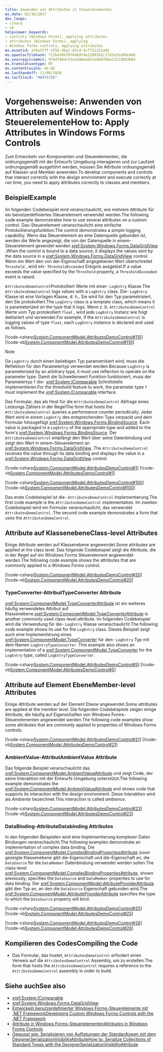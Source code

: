 ```yaml
---
title: Anwenden von Attributen in Steuerelementen
ms.date: 03/30/2017
dev_langs:
- csharp
- vb
helpviewer_keywords:
- controls [Windows Forms], applying attributes
- attributes [Windows Forms], applying
- Windows Forms controls, applying attributes
ms.assetid: af0a3f7f-155b-4ba1-83c4-9cf721331a06
ms.openlocfilehash: f12b430d787b4b974e12902b2c17d3a35a09e468
ms.sourcegitcommit: 9f6df084c53a3da0ea657ed0d708a72213683084
ms.translationtype: MT
ms.contentlocale: de-DE
ms.lasthandoff: 12/09/2020
ms.locfileid: "96975726"
---
```

# <a name="how-to-apply-attributes-in-windows-forms-controls"></a><span data-ttu-id="6e3d3-102">Vorgehensweise: Anwenden von Attributen auf Windows Forms-Steuerelemente</span><span class="sxs-lookup"><span data-stu-id="6e3d3-102">How to: Apply Attributes in Windows Forms Controls</span></span>

<span data-ttu-id="6e3d3-103">Zum Entwickeln von Komponenten und Steuerelementen, die ordnungsgemäß mit der Entwurfs Umgebung interagieren und zur Laufzeit ordnungsgemäß ausgeführt werden, müssen Sie Attribute ordnungsgemäß auf Klassen und Member anwenden.</span><span class="sxs-lookup"><span data-stu-id="6e3d3-103">To develop components and controls that interact correctly with the design environment and execute correctly at run time, you need to apply attributes correctly to classes and members.</span></span>  
  
## <a name="example"></a><span data-ttu-id="6e3d3-104">Beispiel</span><span class="sxs-lookup"><span data-stu-id="6e3d3-104">Example</span></span>  

 <span data-ttu-id="6e3d3-105">Im folgenden Codebeispiel wird veranschaulicht, wie mehrere Attribute für ein benutzerdefiniertes Steuerelement verwendet werden.</span><span class="sxs-lookup"><span data-stu-id="6e3d3-105">The following code example demonstrates how to use several attributes on a custom control.</span></span> <span data-ttu-id="6e3d3-106">Das-Steuerelement veranschaulicht eine einfache Protokollierungsfunktion.</span><span class="sxs-lookup"><span data-stu-id="6e3d3-106">The control demonstrates a simple logging capability.</span></span> <span data-ttu-id="6e3d3-107">Wenn das Steuerelement an eine Datenquelle gebunden ist, werden die Werte angezeigt, die von der Datenquelle in einem-Steuerelement gesendet werden <xref:System.Windows.Forms.DataGridView> .</span><span class="sxs-lookup"><span data-stu-id="6e3d3-107">When the control is bound to a data source, it displays the values sent by the data source in a <xref:System.Windows.Forms.DataGridView> control.</span></span> <span data-ttu-id="6e3d3-108">Wenn ein Wert den von der-Eigenschaft angegebenen Wert überschreitet `Threshold` , wird ein- `ThresholdExceeded` Ereignis ausgelöst.</span><span class="sxs-lookup"><span data-stu-id="6e3d3-108">If a value exceeds the value specified by the `Threshold` property, a `ThresholdExceeded` event is raised.</span></span>  
  
 <span data-ttu-id="6e3d3-109">`AttributesDemoControl`Protokolliert Werte mit einer- `LogEntry` Klasse.</span><span class="sxs-lookup"><span data-stu-id="6e3d3-109">The `AttributesDemoControl` logs values with a `LogEntry` class.</span></span> <span data-ttu-id="6e3d3-110">Die- `LogEntry` Klasse ist eine Vorlagen Klasse, d. h., Sie wird für den Typ parametrisiert, den Sie protokolliert.</span><span class="sxs-lookup"><span data-stu-id="6e3d3-110">The `LogEntry` class is a template class, which means it is parameterized on the type that it logs.</span></span> <span data-ttu-id="6e3d3-111">Wenn z. b. `AttributesDemoControl` Werte vom Typ protokolliert `float` , wird jede `LogEntry` Instanz wie folgt deklariert und verwendet.</span><span class="sxs-lookup"><span data-stu-id="6e3d3-111">For example, if the `AttributesDemoControl` is logging values of type `float`, each `LogEntry` instance is declared and used as follows.</span></span>  
  
 [!code-csharp[System.ComponentModel.AttributesDemoControl#110](~/samples/snippets/csharp/VS_Snippets_Winforms/System.ComponentModel.AttributesDemoControl/CS/form1.cs#110)]
 [!code-vb[System.ComponentModel.AttributesDemoControl#110](~/samples/snippets/visualbasic/VS_Snippets_Winforms/System.ComponentModel.AttributesDemoControl/VB/form1.vb#110)]  
  
> [!NOTE]
> <span data-ttu-id="6e3d3-112">Da `LogEntry` durch einen beliebigen Typ parametrisiert wird, muss die Reflektion für den Parametertyp verwendet werden.</span><span class="sxs-lookup"><span data-stu-id="6e3d3-112">Because `LogEntry` is parameterized by an arbitrary type, it must use reflection to operate on the parameter type.</span></span> <span data-ttu-id="6e3d3-113">Damit die Schwellenwert Funktion funktioniert, muss der Parametertyp `T` die- <xref:System.IComparable> Schnittstelle implementieren.</span><span class="sxs-lookup"><span data-stu-id="6e3d3-113">For the threshold feature to work, the parameter type `T` must implement the <xref:System.IComparable> interface.</span></span>  
  
 <span data-ttu-id="6e3d3-114">Das Formular, das als Host für die `AttributesDemoControl` Abfrage eines Leistungs Zählers in der Regel</span><span class="sxs-lookup"><span data-stu-id="6e3d3-114">The form that hosts the `AttributesDemoControl` queries a performance counter periodically.</span></span> <span data-ttu-id="6e3d3-115">Jeder Wert wird in einem `LogEntry` des entsprechenden Typs verpackt und dem Formular hinzugefügt <xref:System.Windows.Forms.BindingSource> .</span><span class="sxs-lookup"><span data-stu-id="6e3d3-115">Each value is packaged in a `LogEntry` of the appropriate type and added to the form's <xref:System.Windows.Forms.BindingSource>.</span></span> <span data-ttu-id="6e3d3-116">Der `AttributesDemoControl` empfängt den Wert über seine Datenbindung und zeigt den Wert in einem-Steuerelement an <xref:System.Windows.Forms.DataGridView> .</span><span class="sxs-lookup"><span data-stu-id="6e3d3-116">The `AttributesDemoControl` receives the value through its data binding and displays the value in a <xref:System.Windows.Forms.DataGridView> control.</span></span>  
  
 [!code-csharp[System.ComponentModel.AttributesDemoControl#1](~/samples/snippets/csharp/VS_Snippets_Winforms/System.ComponentModel.AttributesDemoControl/CS/attributesdemocontrol.cs#1)]
 [!code-vb[System.ComponentModel.AttributesDemoControl#1](~/samples/snippets/visualbasic/VS_Snippets_Winforms/System.ComponentModel.AttributesDemoControl/VB/attributesdemocontrol.vb#1)]  
  
 [!code-csharp[System.ComponentModel.AttributesDemoControl#100](~/samples/snippets/csharp/VS_Snippets_Winforms/System.ComponentModel.AttributesDemoControl/CS/form1.cs#100)]
 [!code-vb[System.ComponentModel.AttributesDemoControl#100](~/samples/snippets/visualbasic/VS_Snippets_Winforms/System.ComponentModel.AttributesDemoControl/VB/form1.vb#100)]  
  
 <span data-ttu-id="6e3d3-117">Das erste Codebeispiel ist die- `AttributesDemoControl` Implementierung.</span><span class="sxs-lookup"><span data-stu-id="6e3d3-117">The first code example is the `AttributesDemoControl` implementation.</span></span> <span data-ttu-id="6e3d3-118">Im zweiten Codebeispiel wird ein Formular veranschaulicht, das verwendet `AttributesDemoControl` .</span><span class="sxs-lookup"><span data-stu-id="6e3d3-118">The second code example demonstrates a form that uses the `AttributesDemoControl`.</span></span>  
  
## <a name="class-level-attributes"></a><span data-ttu-id="6e3d3-119">Attribute auf Klassenebene</span><span class="sxs-lookup"><span data-stu-id="6e3d3-119">Class-level Attributes</span></span>  

 <span data-ttu-id="6e3d3-120">Einige Attribute werden auf Klassenebene angewendet.</span><span class="sxs-lookup"><span data-stu-id="6e3d3-120">Some attributes are applied at the class level.</span></span> <span data-ttu-id="6e3d3-121">Das folgende Codebeispiel zeigt die Attribute, die in der Regel auf ein Windows Forms Steuerelement angewendet werden.</span><span class="sxs-lookup"><span data-stu-id="6e3d3-121">The following code example shows the attributes that are commonly applied to a Windows Forms control.</span></span>  
  
 [!code-csharp[System.ComponentModel.AttributesDemoControl#20](~/samples/snippets/csharp/VS_Snippets_Winforms/System.ComponentModel.AttributesDemoControl/CS/attributesdemocontrol.cs#20)]
 [!code-vb[System.ComponentModel.AttributesDemoControl#20](~/samples/snippets/visualbasic/VS_Snippets_Winforms/System.ComponentModel.AttributesDemoControl/VB/attributesdemocontrol.vb#20)]  
  
### <a name="typeconverter-attribute"></a><span data-ttu-id="6e3d3-122">TypeConverter-Attribut</span><span class="sxs-lookup"><span data-stu-id="6e3d3-122">TypeConverter Attribute</span></span>  

 <span data-ttu-id="6e3d3-123"><xref:System.ComponentModel.TypeConverterAttribute> ist ein weiteres häufig verwendetes Attribut auf Klassenebene.</span><span class="sxs-lookup"><span data-stu-id="6e3d3-123"><xref:System.ComponentModel.TypeConverterAttribute> is another commonly used class-level attribute.</span></span> <span data-ttu-id="6e3d3-124">Im folgenden Codebeispiel wird die Verwendung für die- `LogEntry` Klasse veranschaulicht.</span><span class="sxs-lookup"><span data-stu-id="6e3d3-124">The following code example shows its use for the `LogEntry` class.</span></span> <span data-ttu-id="6e3d3-125">Dieses Beispiel zeigt auch eine Implementierung eines <xref:System.ComponentModel.TypeConverter> für den- `LogEntry` Typ mit dem Namen `LogEntryTypeConverter` .</span><span class="sxs-lookup"><span data-stu-id="6e3d3-125">This example also shows an implementation of a <xref:System.ComponentModel.TypeConverter> for the `LogEntry` type, called `LogEntryTypeConverter`.</span></span>  
  
 [!code-csharp[System.ComponentModel.AttributesDemoControl#5](~/samples/snippets/csharp/VS_Snippets_Winforms/System.ComponentModel.AttributesDemoControl/CS/attributesdemocontrol.cs#5)]
 [!code-vb[System.ComponentModel.AttributesDemoControl#5](~/samples/snippets/visualbasic/VS_Snippets_Winforms/System.ComponentModel.AttributesDemoControl/VB/attributesdemocontrol.vb#5)]  
  
## <a name="member-level-attributes"></a><span data-ttu-id="6e3d3-126">Attribute auf Element Ebene</span><span class="sxs-lookup"><span data-stu-id="6e3d3-126">Member-level Attributes</span></span>  

 <span data-ttu-id="6e3d3-127">Einige Attribute werden auf der Element Ebene angewendet.</span><span class="sxs-lookup"><span data-stu-id="6e3d3-127">Some attributes are applied at the member level.</span></span> <span data-ttu-id="6e3d3-128">Die folgenden Codebeispiele zeigen einige Attribute, die häufig auf Eigenschaften von Windows Forms-Steuerelementen angewendet werden.</span><span class="sxs-lookup"><span data-stu-id="6e3d3-128">The following code examples show some attributes that are commonly applied to properties of Windows Forms controls.</span></span>  
  
 [!code-csharp[System.ComponentModel.AttributesDemoControl#21](~/samples/snippets/csharp/VS_Snippets_Winforms/System.ComponentModel.AttributesDemoControl/CS/attributesdemocontrol.cs#21)]
 [!code-vb[System.ComponentModel.AttributesDemoControl#21](~/samples/snippets/visualbasic/VS_Snippets_Winforms/System.ComponentModel.AttributesDemoControl/VB/attributesdemocontrol.vb#21)]  
  
### <a name="ambientvalue-attribute"></a><span data-ttu-id="6e3d3-129">AmbientValue-Attribut</span><span class="sxs-lookup"><span data-stu-id="6e3d3-129">AmbientValue Attribute</span></span>  

 <span data-ttu-id="6e3d3-130">Das folgende Beispiel veranschaulicht das <xref:System.ComponentModel.AmbientValueAttribute> und zeigt Code, der seine Interaktion mit der Entwurfs Umgebung unterstützt.</span><span class="sxs-lookup"><span data-stu-id="6e3d3-130">The following example demonstrates the <xref:System.ComponentModel.AmbientValueAttribute> and shows code that supports its interaction with the design environment.</span></span> <span data-ttu-id="6e3d3-131">Diese Interaktion wird als *Ambiente* bezeichnet.</span><span class="sxs-lookup"><span data-stu-id="6e3d3-131">This interaction is called *ambience*.</span></span>  
  
 [!code-csharp[System.ComponentModel.AttributesDemoControl#23](~/samples/snippets/csharp/VS_Snippets_Winforms/System.ComponentModel.AttributesDemoControl/CS/attributesdemocontrol.cs#23)]
 [!code-vb[System.ComponentModel.AttributesDemoControl#23](~/samples/snippets/visualbasic/VS_Snippets_Winforms/System.ComponentModel.AttributesDemoControl/VB/attributesdemocontrol.vb#23)]  
  
### <a name="databinding-attributes"></a><span data-ttu-id="6e3d3-132">DataBinding-Attribute</span><span class="sxs-lookup"><span data-stu-id="6e3d3-132">Databinding Attributes</span></span>  

 <span data-ttu-id="6e3d3-133">In den folgenden Beispielen wird eine Implementierung komplexer Daten Bindungen veranschaulicht.</span><span class="sxs-lookup"><span data-stu-id="6e3d3-133">The following examples demonstrate an implementation of complex data binding.</span></span> <span data-ttu-id="6e3d3-134">Die <xref:System.ComponentModel.ComplexBindingPropertiesAttribute> zuvor gezeigte Klassenebene gibt die-Eigenschaft und die-Eigenschaft an, die `DataSource` für die `DataMember` Datenbindung verwendet werden sollen.</span><span class="sxs-lookup"><span data-stu-id="6e3d3-134">The class-level <xref:System.ComponentModel.ComplexBindingPropertiesAttribute>, shown previously, specifies the `DataSource` and `DataMember` properties to use for data binding.</span></span> <span data-ttu-id="6e3d3-135">Der <xref:System.ComponentModel.AttributeProviderAttribute> gibt den Typ an, an den die `DataSource` Eigenschaft gebunden wird.</span><span class="sxs-lookup"><span data-stu-id="6e3d3-135">The <xref:System.ComponentModel.AttributeProviderAttribute> specifies the type to which the `DataSource` property will bind.</span></span>  
  
 [!code-csharp[System.ComponentModel.AttributesDemoControl#25](~/samples/snippets/csharp/VS_Snippets_Winforms/System.ComponentModel.AttributesDemoControl/CS/attributesdemocontrol.cs#25)]
 [!code-vb[System.ComponentModel.AttributesDemoControl#25](~/samples/snippets/visualbasic/VS_Snippets_Winforms/System.ComponentModel.AttributesDemoControl/VB/attributesdemocontrol.vb#25)]  
  
 [!code-csharp[System.ComponentModel.AttributesDemoControl#26](~/samples/snippets/csharp/VS_Snippets_Winforms/System.ComponentModel.AttributesDemoControl/CS/attributesdemocontrol.cs#26)]
 [!code-vb[System.ComponentModel.AttributesDemoControl#26](~/samples/snippets/visualbasic/VS_Snippets_Winforms/System.ComponentModel.AttributesDemoControl/VB/attributesdemocontrol.vb#26)]  
  
## <a name="compiling-the-code"></a><span data-ttu-id="6e3d3-136">Kompilieren des Codes</span><span class="sxs-lookup"><span data-stu-id="6e3d3-136">Compiling the Code</span></span>  
  
- <span data-ttu-id="6e3d3-137">Das Formular, das hostet, `AttributesDemoControl` erfordert einen Verweis auf die `AttributesDemoControl` Assembly, um zu erstellen.</span><span class="sxs-lookup"><span data-stu-id="6e3d3-137">The form that hosts the `AttributesDemoControl` requires a reference to the `AttributesDemoControl` assembly in order to build.</span></span>  
  
## <a name="see-also"></a><span data-ttu-id="6e3d3-138">Siehe auch</span><span class="sxs-lookup"><span data-stu-id="6e3d3-138">See also</span></span>

- <xref:System.IComparable>
- <xref:System.Windows.Forms.DataGridView>
- [<span data-ttu-id="6e3d3-139">Entwickeln benutzerdefinierter Windows Forms-Steuerelemente mit .NET Framework</span><span class="sxs-lookup"><span data-stu-id="6e3d3-139">Developing Custom Windows Forms Controls with the .NET Framework</span></span>](developing-custom-windows-forms-controls.md)
- [<span data-ttu-id="6e3d3-140">Attribute in Windows Forms-Steuerelementen</span><span class="sxs-lookup"><span data-stu-id="6e3d3-140">Attributes in Windows Forms Controls</span></span>](attributes-in-windows-forms-controls.md)
- <span data-ttu-id="6e3d3-141">[Gewusst wie: Serialisieren von Auflistungen der Standardtypen mit dem DesignerSerializationVisibilityAttribute](/previous-versions/visualstudio/visual-studio-2013/ms171833(v=vs.120))</span><span class="sxs-lookup"><span data-stu-id="6e3d3-141">[How to: Serialize Collections of Standard Types with the DesignerSerializationVisibilityAttribute](/previous-versions/visualstudio/visual-studio-2013/ms171833(v=vs.120))</span></span>
